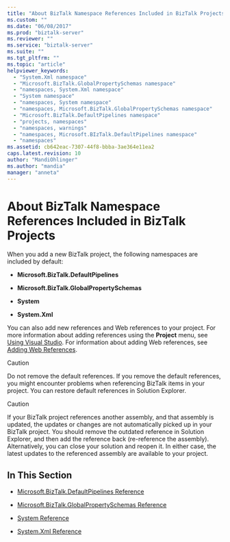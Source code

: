 ```yaml
---
title: "About BizTalk Namespace References Included in BizTalk Projects | Microsoft Docs"
ms.custom: ""
ms.date: "06/08/2017"
ms.prod: "biztalk-server"
ms.reviewer: ""
ms.service: "biztalk-server"
ms.suite: ""
ms.tgt_pltfrm: ""
ms.topic: "article"
helpviewer_keywords: 
  - "System.Xml namespace"
  - "Microsoft.BizTalk.GlobalPropertySchemas namespace"
  - "namespaces, System.Xml namespace"
  - "System namespace"
  - "namespaces, System namespace"
  - "namespaces, Microsoft.BizTalk.GlobalPropertySchemas namespace"
  - "Microsoft.BizTalk.DefaultPipelines namespace"
  - "projects, namespaces"
  - "namespaces, warnings"
  - "namespaces, Microsoft.BIzTalk.DefaultPipelines namespace"
  - "namespaces"
ms.assetid: cb642eac-7307-44f8-bbba-3ae364e11ea2
caps.latest.revision: 10
author: "MandiOhlinger"
ms.author: "mandia"
manager: "anneta"
---
```

# About BizTalk Namespace References Included in BizTalk Projects
When you add a new BizTalk project, the following namespaces are included by default:  
  
-   **Microsoft.BizTalk.DefaultPipelines**  
  
-   **Microsoft.BizTalk.GlobalPropertySchemas**  
  
-   **System**  
  
-   **System.Xml**  
  
 You can also add new references and Web references to your project. For more information about adding references using the **Project** menu, see [Using Visual Studio](../core/using-visual-studio.md). For information about adding Web references, see [Adding Web References](../core/adding-web-references.md).  
  
> [!CAUTION]
>  Do not remove the default references. If you remove the default references, you might encounter problems when referencing BizTalk items in your project. You can restore default references in Solution Explorer.  
  
> [!CAUTION]
>  If your BizTalk project references another assembly, and that assembly is updated, the updates or changes are not automatically picked up in your BizTalk project. You should remove the outdated reference in Solution Explorer, and then add the reference back (re-reference the assembly). Alternatively, you can close your solution and reopen it. In either case, the latest updates to the referenced assembly are available to your project.  
  
## In This Section  
  
-   [Microsoft.BizTalk.DefaultPipelines Reference](../core/microsoft-biztalk-defaultpipelines-reference.md)  
  
-   [Microsoft.BizTalk.GlobalPropertySchemas Reference](../core/microsoft-biztalk-globalpropertyschemas-reference.md)  
  
-   [System Reference](../core/system-reference.md)  
  
-   [System.Xml Reference](../core/system-xml-reference.md)